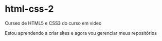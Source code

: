 # html-css-2
 Curseo de HTML5 e CSS3 do curso em video
 
 Estou aprendendo a criar sites e agora vou gerenciar meus repositórios
